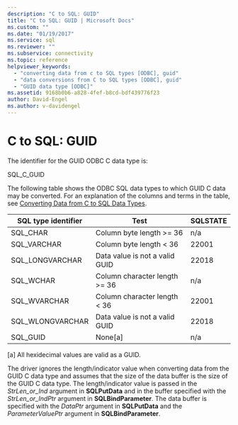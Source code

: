 ```yaml
---
description: "C to SQL: GUID"
title: "C to SQL: GUID | Microsoft Docs"
ms.custom: ""
ms.date: "01/19/2017"
ms.service: sql
ms.reviewer: ""
ms.subservice: connectivity
ms.topic: reference
helpviewer_keywords: 
  - "converting data from c to SQL types [ODBC], guid"
  - "data conversions from C to SQL types [ODBC], guid"
  - "GUID data type [ODBC]"
ms.assetid: 9168b0b6-a828-4fef-b8cd-bdf439776f23
author: David-Engel
ms.author: v-davidengel
---
```

# C to SQL: GUID
The identifier for the GUID ODBC C data type is:  
  
 SQL_C_GUID  
  
 The following table shows the ODBC SQL data types to which GUID C data may be converted. For an explanation of the columns and terms in the table, see [Converting Data from C to SQL Data Types](../../../odbc/reference/appendixes/converting-data-from-c-to-sql-data-types.md).  
  
|SQL type identifier|Test|SQLSTATE|  
|-------------------------|----------|--------------|  
|SQL_CHAR|Column byte length >= 36|n/a|  
|SQL_VARCHAR|Column byte length < 36|22001|  
|SQL_LONGVARCHAR|Data value is not a valid GUID|22018|  
|SQL_WCHAR|Column character length >= 36|n/a|  
|SQL_WVARCHAR|Column character length < 36|22001|  
|SQL_WLONGVARCHAR|Data value is not a valid GUID|22018|  
|SQL_GUID|None[a]|n/a|  
  
 [a]   All hexidecimal values are valid as a GUID.  
  
 The driver ignores the length/indicator value when converting data from the GUID C data type and assumes that the size of the data buffer is the size of the GUID C data type. The length/indicator value is passed in the *StrLen_or_Ind* argument in **SQLPutData** and in the buffer specified with the *StrLen_or_IndPtr* argument in **SQLBindParameter**. The data buffer is specified with the *DataPtr* argument in **SQLPutData** and the *ParameterValuePtr* argument in **SQLBindParameter**.
